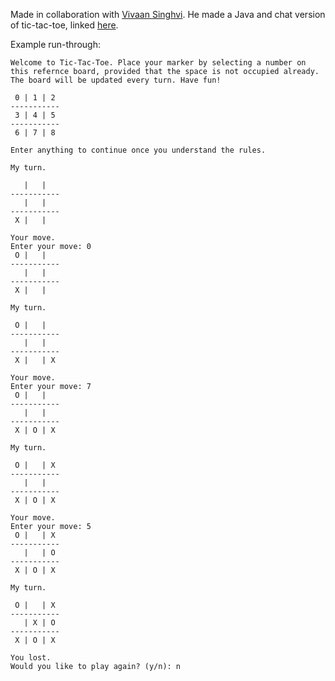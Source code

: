 Made in collaboration with [Vivaan Singhvi](https://github.com/vivaansinghvi07). He made a Java and chat version of tic-tac-toe, linked [here](https://replit.com/@VIVAANSINGHVI/Tic-Tac-Toe-with-Chat?v=1).

Example run-through:
```
Welcome to Tic-Tac-Toe. Place your marker by selecting a number on this refernce board, provided that the space is not occupied already. The board will be updated every turn. Have fun!

 0 | 1 | 2
-----------
 3 | 4 | 5
-----------
 6 | 7 | 8

Enter anything to continue once you understand the rules.

My turn.

   |   |   
-----------
   |   |
-----------
 X |   |

Your move.
Enter your move: 0
 O |   |
-----------
   |   |
-----------
 X |   |

My turn.

 O |   |   
-----------
   |   |
-----------
 X |   | X

Your move.
Enter your move: 7
 O |   |
-----------
   |   |
-----------
 X | O | X

My turn.

 O |   | X 
-----------
   |   |
-----------
 X | O | X

Your move.
Enter your move: 5
 O |   | X
-----------
   |   | O
-----------
 X | O | X

My turn.

 O |   | X 
-----------
   | X | O
-----------
 X | O | X

You lost.
Would you like to play again? (y/n): n
```
